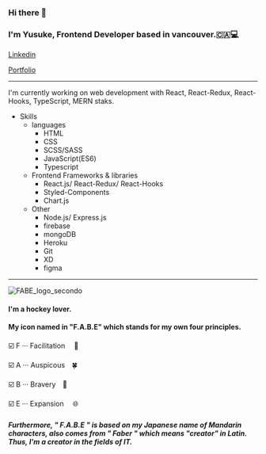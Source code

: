 ### Hi there 👋
### I'm Yusuke, Frontend Developer based in vancouver.🇨🇦💻
[Linkedin](https://www.linkedin.com/in/yusuke-yoshihiro-ab46491b2/)

[Portfolio](https://individual-portfolio-git-main.yusukeyoshihiro.vercel.app/)
***

I'm currently working on web development with React, React-Redux, React-Hooks, TypeScript, MERN staks.

- Skills
  - languages
    - HTML
    - CSS
    - SCSS/SASS
    - JavaScript(ES6)
    - Typescript
  - Frontend Frameworks & libraries
     - React.js/ React-Redux/ React-Hooks
     - Styled-Components
     - Chart.js
  - Other
     - Node.js/ Express.js
     - firebase
     - mongoDB
     - Heroku
     - Git
     - XD
     - figma
   
***
![FABE_logo_secondo](https://user-images.githubusercontent.com/58486430/112737244-3075a180-8f16-11eb-9e1b-7f6eab1242e8.png)



#### I'm a hockey lover. 
#### My icon named in "F.A.B.E" which stands for  my own four principles.

 :ballot_box_with_check:  F ··· Facilitation 　🤝

 :ballot_box_with_check:  A ··· Auspicous　:four_leaf_clover:

 :ballot_box_with_check:  B ··· Bravery　:lion:

 :ballot_box_with_check:  E ··· Expansion 　:globe_with_meridians:

##### Furthermore, " F.A.B.E " is based on my Japanese name of Mandarin characters, also comes from " Faber " which means "creator" in Latin. Thus, I'm a creator in the fields of IT.

